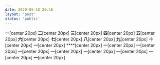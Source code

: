 ```yaml
---
date: 2020-06-18 20:16
layout: 'post'
status: 'public'
---
```


**一**[center 20px]
**二**[center 20px]
**三**[center 20px]
**四**[center 20px]
**五**[center 20px]
**六**[center 20px]
**七**[center 20px]
**八**[center 20px]
**九**[center 20px]
**十**[center 20px]
**一**[center 20px]
****[center 20px]
**一**[center 20px]
**一**[center 20px]
**一**[center 20px]
**一**[center 20px]
**一**[center 20px]
**一**[center 20px]
**一**[center 20px]
**一**[center 20px]


